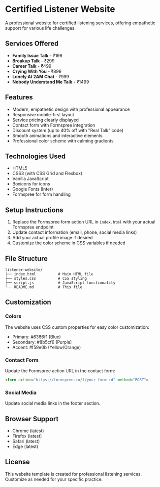 # Certified Listener Website

A professional website for certified listening services, offering empathetic support for various life challenges.

## Services Offered

- **Family Issue Talk** - ₹199
- **Breakup Talk** - ₹299  
- **Career Talk** - ₹499
- **Crying With You** - ₹899
- **Lonely At 2AM Chat** - ₹999
- **Nobody Understand Me Talk** - ₹1499

## Features

- Modern, empathetic design with professional appearance
- Responsive mobile-first layout
- Service pricing clearly displayed
- Contact form with Formspree integration
- Discount system (up to 40% off with "Real Talk" code)
- Smooth animations and interactive elements
- Professional color scheme with calming gradients

## Technologies Used

- HTML5
- CSS3 (with CSS Grid and Flexbox)
- Vanilla JavaScript
- Boxicons for icons
- Google Fonts (Inter)
- Formspree for form handling

## Setup Instructions

1. Replace the Formspree form action URL in `index.html` with your actual Formspree endpoint
2. Update contact information (email, phone, social media links)
3. Add your actual profile image if desired
4. Customize the color scheme in CSS variables if needed

## File Structure

```
listener-website/
├── index.html          # Main HTML file
├── styles.css          # CSS styling
├── script.js           # JavaScript functionality
└── README.md           # This file
```

## Customization

### Colors
The website uses CSS custom properties for easy color customization:
- Primary: #6366f1 (Blue)
- Secondary: #8b5cf6 (Purple) 
- Accent: #f59e0b (Yellow/Orange)

### Contact Form
Update the Formspree action URL in the contact form:
```html
<form action="https://formspree.io/f/your-form-id" method="POST">
```

### Social Media
Update social media links in the footer section.

## Browser Support

- Chrome (latest)
- Firefox (latest)
- Safari (latest)
- Edge (latest)

## License

This website template is created for professional listening services. Customize as needed for your specific practice.
